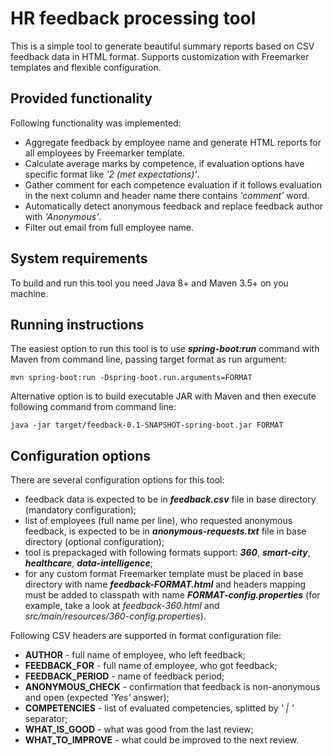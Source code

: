 # HR feedback processing tool
This is a simple tool to generate beautiful summary reports based on CSV feedback data in HTML format. Supports customization with Freemarker templates and flexible configuration.

## Provided functionality
Following functionality was implemented:

- Aggregate feedback by employee name and generate HTML reports for all employees by Freemarker template.
- Calculate average marks by competence, if evaluation options have specific format like *'2 (met expectations)'*.
- Gather comment for each competence evaluation if it follows evaluation in the next column and header name there contains *'comment'* word.
- Automatically detect anonymous feedback and replace feedback author with *'Anonymous'*.
- Filter out email from full employee name. 

## System requirements
To build and run this tool you need Java 8+ and Maven 3.5+ on you machine.

## Running instructions
The easiest option to run this tool is to use ***spring-boot:run*** command with Maven from command line, passing target format as run argument:

`mvn spring-boot:run -Dspring-boot.run.arguments=FORMAT`

Alternative option is to build executable JAR with Maven and then execute following command from command line:

`java -jar target/feedback-0.1-SNAPSHOT-spring-boot.jar FORMAT`

## Configuration options
There are several configuration options for this tool:

- feedback data is expected to be in ***feedback.csv*** file in base directory (mandatory configuration);
- list of employees (full name per line), who requested anonymous feedback, is expected to be in ***anonymous-requests.txt*** file in base directory (optional configuration); 
- tool is prepackaged with following formats support: ***360***, ***smart-city***, ***healthcare***, ***data-intelligence***;
- for any custom format Freemarker template must be placed in base directory with name ***feedback-FORMAT.html*** and headers mapping must be added to classpath with name ***FORMAT-config.properties*** (for example, take a look at *feedback-360.html* and *src/main/resources/360-config.properties*).

Following CSV headers are supported in format configuration file:

- **AUTHOR** - full name of employee, who left feedback;
- **FEEDBACK_FOR** - full name of employee, who got feedback;
- **FEEDBACK_PERIOD** - name of feedback period;
- **ANONYMOUS_CHECK** - confirmation that feedback is non-anonymous and open (expected *'Yes'* answer);
- **COMPETENCIES** - list of evaluated competencies, splitted by *' | '* separator;
- **WHAT_IS_GOOD** - what was good from the last review;
- **WHAT_TO_IMPROVE** - what could be improved to the next review.
